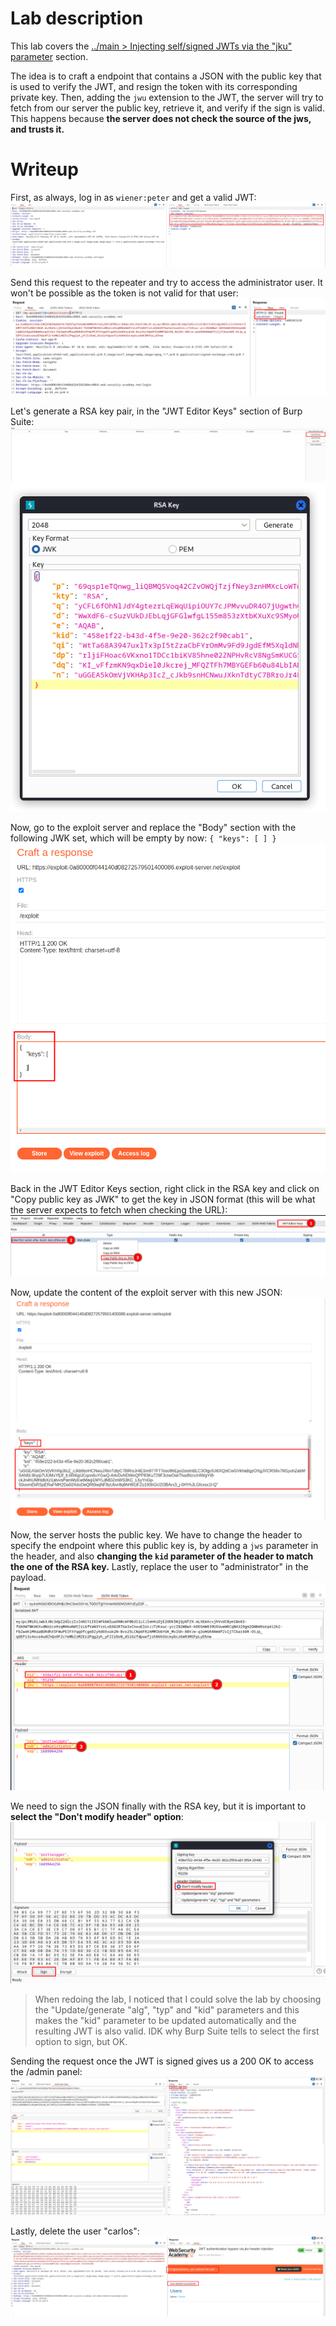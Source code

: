 # Lab description
This lab covers the [../main > Injecting self/signed JWTs via the "jku" parameter](../jwts.md#Injecting%20self/signed%20JWTs%20via%20the%20"jku"%20parameter) section.

The idea is to craft a endpoint that contains a JSON with the public key that is used to verify the JWT, and resign the token with its corresponding private key. Then, adding the `jwu` extension to the JWT, the server will try to fetch from our server the public key, retrieve it, and verify if the sign is valid. This happens because **the server does not check the source of the jws, and trusts it.**

# Writeup

First, as always, log in as `wiener:peter` and get a valid JWT:
![](imgs/jwu_header_bypass.png)

Send this request to the repeater and try to access the administrator user. It won't be possible as the token is not valid for that user:
![](imgs/jwu_header_bypass-1.png)

Let's generate a RSA key pair, in the "JWT Editor Keys" section of Burp Suite:
![](imgs/jwk_header_bypass-1.png)
![](imgs/jwk_header_bypass-2.png)

Now, go to the exploit server and replace the "Body" section with the following JWK set, which will be empty by now:
`{ "keys": [ ] }`
![](imgs/jwu_header_bypass-2.png)

Back in the JWT Editor Keys section, right click in the RSA key and click on "Copy public key as JWK" to get the key in JSON format (this will be what the server expects to fetch when checking the URL):
![](imgs/jwu_header_bypass-6.png)

Now, update the content of the exploit server with this new JSON:
![](imgs/jwu_header_bypass-7.png)

Now, the server hosts the public key.
We have to change the header to specify the endpoint where this public key is, by adding a `jws` parameter in the header, and also **changing the `kid` parameter of the header to match the one of the RSA key.** Lastly, replace the user to "administrator" in the payload. 
![](imgs/jwu_header_bypass-10.png)

We need to sign the JSON finally with the RSA key, but it is important to **select the "Don't modify header" option**:
![](imgs/jwu_header_bypass-11.png)

> When redoing the lab, I noticed that I could solve the lab by choosing the "Update/generate "alg", "typ" and "kid" parameters and this makes the "kid" parameter to be updated automatically and the resulting JWT is also valid. IDK why Burp Suite tells to select the first option to sign, but OK.

Sending the request once the JWT is signed gives us a 200 OK to access the /admin panel:
![](imgs/jwu_header_bypass-12.png)

Lastly, delete the user "carlos":
![](imgs/jwu_header_bypass-13.png)




